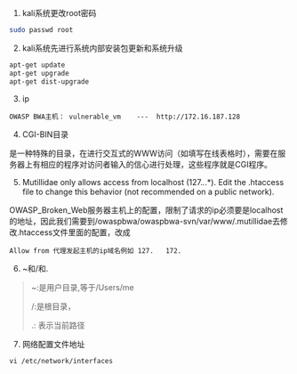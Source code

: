 1.  kali系统更改root密码

```bash
sudo passwd root	
```



2. kali系统先进行系统内部安装包更新和系统升级

```bash
apt-get update
apt-get upgrade
apt-get dist-upgrade
```



3. ip

```
OWASP BWA主机： vulnerable_vm    ---  http://172.16.187.128

```



4. CGI-BIN目录

是一种特殊的目录，在进行交互式的WWW访问（如填写在线表格时），需要在服务器上有相应的程序对访问者输入的信心进行处理，这些程序就是CGI程序。





5. Mutillidae only allows access from localhost (127.*.*.*). Edit the .htaccess file to change this behavior (not recommended on a public network).

OWASP_Broken_Web服务器主机上的配置，限制了请求的ip必须要是localhost的地址，因此我们需要到/owaspbwa/owaspbwa-svn/var/www/.mutillidae去修改.htaccess文件里面的配置，改成

```
Allow from 代理发起主机的ip域名例如 127.   172.
```





6. ~和/和.

> ~:是用户目录,等于/Users/me
>
> /:是根目录，
>
> .: 表示当前路径



7. 网络配置文件地址

```
vi /etc/network/interfaces 
```

